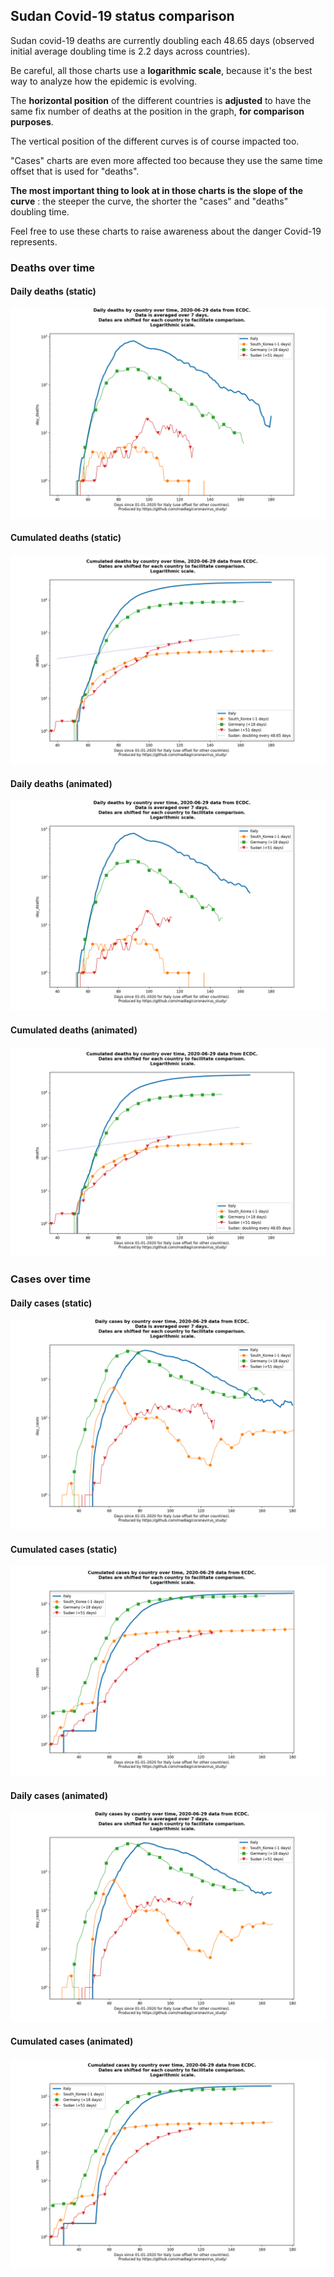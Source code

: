 ## Sudan Covid-19 status comparison 

Sudan covid-19 deaths are currently doubling each 48.65 days (observed initial average doubling time is 2.2 days across countries).



Be careful, all those charts use a **logarithmic scale**, because it's the best way to analyze how the epidemic is evolving.
 
The **horizontal position** of the different countries is **adjusted** to have the same fix number of deaths at the position in the graph, **for comparison purposes**.

The vertical position of the different curves is of course impacted too.

"Cases" charts are even more affected too because they use the same time offset that is used for "deaths".

**The most important thing to look at in those charts is the slope of the curve** : the steeper the curve, the shorter the "cases" and "deaths" doubling time.

Feel free to use these charts to raise awareness about the danger Covid-19 represents. 


 
### Deaths over time
 
#### Daily deaths (static)
![Sudan covid-19 daily deaths static chart](https://raw.githubusercontent.com/madlag/coronavirus_study/master/notebooks/graphs/2020-06-29/countries/Sudan/2020-06-29_Sudan_day_deaths.png "Sudan covid-19 day_deaths static chart")   
 
#### Cumulated deaths (static)
![Sudan covid-19 cumulated deaths static chart](https://raw.githubusercontent.com/madlag/coronavirus_study/master/notebooks/graphs/2020-06-29/countries/Sudan/2020-06-29_Sudan_deaths.png "Sudan covid-19 deaths static chart")   
 
#### Daily deaths (animated)
![Sudan covid-19 daily deaths animated chart](https://raw.githubusercontent.com/madlag/coronavirus_study/master/notebooks/graphs/2020-06-29/countries/Sudan/2020-06-29_Sudan_day_deaths.gif "Sudan covid-19 day_deaths animated chart")   
 
#### Cumulated deaths (animated)
![Sudan covid-19 cumulated deaths animated chart](https://raw.githubusercontent.com/madlag/coronavirus_study/master/notebooks/graphs/2020-06-29/countries/Sudan/2020-06-29_Sudan_deaths.gif "Sudan covid-19 deaths animated chart")   

 
### Cases over time
 
#### Daily cases (static)
![Sudan covid-19 daily cases static chart](https://raw.githubusercontent.com/madlag/coronavirus_study/master/notebooks/graphs/2020-06-29/countries/Sudan/2020-06-29_Sudan_day_cases.png "Sudan covid-19 day_cases static chart")   
 
#### Cumulated cases (static)
![Sudan covid-19 cumulated cases static chart](https://raw.githubusercontent.com/madlag/coronavirus_study/master/notebooks/graphs/2020-06-29/countries/Sudan/2020-06-29_Sudan_cases.png "Sudan covid-19 cases static chart")   
 
#### Daily cases (animated)
![Sudan covid-19 daily cases animated chart](https://raw.githubusercontent.com/madlag/coronavirus_study/master/notebooks/graphs/2020-06-29/countries/Sudan/2020-06-29_Sudan_day_cases.gif "Sudan covid-19 day_cases animated chart")   
 
#### Cumulated cases (animated)
![Sudan covid-19 cumulated cases animated chart](https://raw.githubusercontent.com/madlag/coronavirus_study/master/notebooks/graphs/2020-06-29/countries/Sudan/2020-06-29_Sudan_cases.gif "Sudan covid-19 cases animated chart")   

